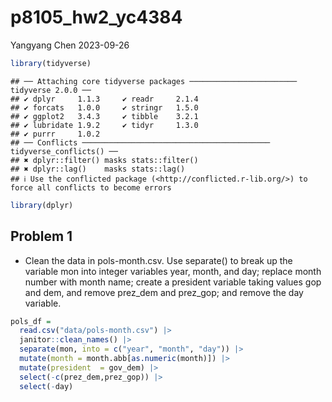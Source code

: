 p8105_hw2_yc4384
================
Yangyang Chen
2023-09-26

``` r
library(tidyverse)
```

    ## ── Attaching core tidyverse packages ──────────────────────── tidyverse 2.0.0 ──
    ## ✔ dplyr     1.1.3     ✔ readr     2.1.4
    ## ✔ forcats   1.0.0     ✔ stringr   1.5.0
    ## ✔ ggplot2   3.4.3     ✔ tibble    3.2.1
    ## ✔ lubridate 1.9.2     ✔ tidyr     1.3.0
    ## ✔ purrr     1.0.2     
    ## ── Conflicts ────────────────────────────────────────── tidyverse_conflicts() ──
    ## ✖ dplyr::filter() masks stats::filter()
    ## ✖ dplyr::lag()    masks stats::lag()
    ## ℹ Use the conflicted package (<http://conflicted.r-lib.org/>) to force all conflicts to become errors

``` r
library(dplyr)
```

## Problem 1

- Clean the data in pols-month.csv. Use separate() to break up the
  variable mon into integer variables year, month, and day; replace
  month number with month name; create a president variable taking
  values gop and dem, and remove prez_dem and prez_gop; and remove the
  day variable.

``` r
pols_df = 
  read.csv("data/pols-month.csv") |> 
  janitor::clean_names() |> 
  separate(mon, into = c("year", "month", "day")) |> 
  mutate(month = month.abb[as.numeric(month)]) |> 
  mutate(president  = gov_dem) |> 
  select(-c(prez_dem,prez_gop)) |> 
  select(-day)
```
